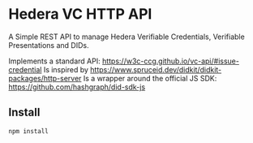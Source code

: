 # Hedera VC HTTP API

A Simple REST API to manage Hedera Verifiable Credentials, Verifiable Presentations and DIDs.

Implements a standard API: https://w3c-ccg.github.io/vc-api/#issue-credential
Is inspired by https://www.spruceid.dev/didkit/didkit-packages/http-server
Is a wrapper around the official JS SDK: https://github.com/hashgraph/did-sdk-js

## Install

```
npm install
```

